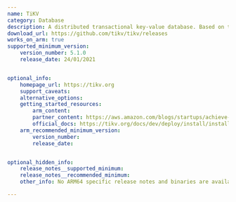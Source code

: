 ```yaml
---
name: TiKV
category: Database
description: A distributed transactional key-value database. Based on the design of Google Spanner and HBase.
download_url: https://github.com/tikv/tikv/releases
works_on_arm: true
supported_minimum_version:
    version_number: 5.1.0
    release_date: 24/01/2021


optional_info:
    homepage_url: https://tikv.org
    support_caveats:
    alternative_options:
    getting_started_resources:
        arm_content: 
        partner_content: https://aws.amazon.com/blogs/startups/achieve-better-price-to-performance-for-tidb-graviton2-processors/
        official_docs: https://tikv.org/docs/dev/deploy/install/install/
    arm_recommended_minimum_version:
        version_number: 
        release_date:


optional_hidden_info:
    release_notes__supported_minimum: 
    release_notes__recommended_minimum:
    other_info: No ARM64 specific release notes and binaries are available. Found the minimum supported version by build from tar file.

---
```


